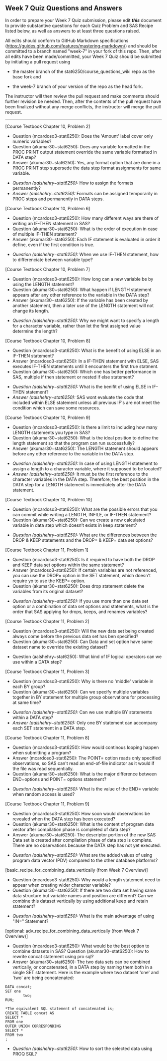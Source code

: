 ## Week 7 Quiz Questions and Answers

In order to prepare your Week 7 Quiz submission, please edit ***this*** document to provide substantive questions for each Quiz Problem and SAS Recipe listed below, as well as answers to at least three questions raised.

All edits should conform to GitHub Markdown specifications (https://guides.github.com/features/mastering-markdown/) and should be committed to a branch named "week-7" in your fork of this repo. Then, after all edits have been made/committed, your Week 7 Quiz should be submitted by initiating a pull request using

- the master branch of the stat6250/course_questions_wiki repo as the base fork and

- the week-7 branch of your version of the repo as the head fork.

The instructor will then review the pull request and make comments should further revision be needed. Then, after the contents of the pull request have been finalized without any merge conflicts, the instructor will merge the pull request.

********************************************************************************



[Course Textbook Chapter 10, Problem 2]
- Question (mcardoso3-stat6250):  Does the 'Amount' label cover only numeric variables?
- Question (akumar30−stat6250): Does any variable formatted in the PROC PRINT output statement override the same variable formatted in DATA step?
- Answer (akumar30−stat6250):  Yes, any format option that are done in a PROC PRINT step supersede the data step format assignments for same variable.
* *Question (aalshehry−stat6250):* How to assign the formats permanently?  
* *Answer (aalshehry−stat6250):*  Formats can be assigned temporarily in PROC steps and permanently in DATA steps.



[Course Textbook Chapter 10, Problem 6]
- Question (mcardoso3-stat6250):  How many different ways are there of writing an IF-THEN statement in SAS?
- Question (akumar30−stat6250): What is the order of execution in case of multiple IF-THEN statement?
- Answer (akumar30−stat6250):  Each IF statement is evaluated in order it define, even if the first condition is true. 
* *Question (aalshehry−stat6250):* When we use IF-THEN statement, how to differenciate between variable type?



[Course Textbook Chapter 10, Problem 7]
- Question (mcardoso3-stat6250):  How long can a new variable be by using the LENGTH statement?
- Question (akumar30−stat6250): What happen if LENGTH statement appears after any other reference to the variable in the DATA step?
- Answer (akumar30−stat6250):  If the variable has been created by another statement, then a later use of the LENGTH statement will not change its length.
* *Question (aalshehry−stat6250):* Why we might want to specify a length for a character variable, rather than let the first assigned value determine the length?



[Course Textbook Chapter 10, Problem 8]
- Question (mcardoso3-stat6250):  What is the benefit of using ELSE in an IF-THEN statement?
- Answer (mcardoso3-stat6250):  In a IF-THEN statement with ELSE, SAS executes IF-THEN statements until it encounters the first true statment.
- Question (akumar30−stat6250): Which one has better performance in SAS, multiple if then statement or nested if else statement?
* *Question (aalshehry−stat6250):* What is the benifit of using ELSE in IF-THEN statement?
* *Answer (aalshehry−stat6250):* SAS wont evaluate the code that included within ELSE statement unless all previous IF's are not meet the condition which can save some resources.



[Course Textbook Chapter 10, Problem 9]
- Question (mcardoso3-stat6250):  Is there a limit to including how many LENGTH statements you type in SAS?
- Question (akumar30−stat6250): What is the ideal position to define the length statement so that the program can run successfully?
- Answer (akumar30−stat6250):  The LENGTH statement should appears before any other reference to the variable in the DATA step.
* *Question (aalshehry−stat6250):* In case of using LENGTH statement to assign a length to a character variable, where it supposed to be located?
* *Answer (aalshehry−stat6250):* It must be the first reference to the character variables in the DATA step. Therefore, the best position in the DATA step for a LENGTH statement is immediately after the DATA statement.



[Course Textbook Chapter 10, Problem 10]
- Question (mcardoso3-stat6250):  What are the possible errors that you can commit while writing a LENGTH, INFILE, or IF-THEN statement?
- Question (akumar30−stat6250): Can we create a new calculated variable in data step which doesn’t exists in keep statement?
* *Question (aalshehry−stat6250):* What are the  differences between the DROP & KEEP statements and the DROP= & KEEP= data set options?



[Course Textbook Chapter 11, Problem 1]
- Question (mcardoso3-stat6250):  Is it required to have both the DROP and KEEP data set options within the same statement?
- Answer (mcardoso3-stat6250):  If certain variables are not referenced, you can use the DROP= option in the SET statement, which doesn't require yo to use the KEEP= option.
- Question (akumar30−stat6250): Does drop statement delete the variables from its original dataset?
* *Question (aalshehry−stat6250):* If you use more than one data set option or a combination of data set options and statements, what is the order that SAS applying for drops, keeps, and renames variables?



[Course Textbook Chapter 11, Problem 2]
- Question (mcardoso3-stat6250):  Will the new data set being created always come before the previous data set has ben specified?
- Question (akumar30−stat6250):  Can Data and set option have same dataset name to override the existing dataset?
* Question (aalshehry−stat6250): What kind of IF logical operators can we use within a DATA step?



[Course Textbook Chapter 11, Problem 3]
- Question (mcardoso3-stat6250):  Why is there no 'middle' variable in each BY group?
- Question (akumar30−stat6250): Can we specify multiple variables together in BY statement for multiple group observations for processing at same time?
* *Question (aalshehry−stat6250):* Can we use multiple BY statements within a DATA step?  
* *Answer (aalshehry−stat6250):* Only one BY statement can accompany each SET statement in a DATA step.



[Course Textbook Chapter 11, Problem 8]
- Question (mcardoso3-stat6250):  How would continous looping happen when submitting a program?
- Answer (mcardoso3-stat6250):  The POINT= option reads only specified observations, so SAS can't read an end-of-file indicator as it would if the file was read sequentially.
- Question (akumar30−stat6250): What is the major difference between END=options and POINT= options statement?
* *Question (aalshehry−stat6250):* What is the value of the END= variable when random access is used?



[Course Textbook Chapter 11, Problem 9]
- Question (mcardoso3-stat6250):  How soon would observations be revealed when the DATA step has been executed?
- Question (akumar30−stat6250):  What is the content of program data vector after compilation phase is completed of data step?
- Answer (akumar30−stat6250):  The descriptor portion of the new SAS Data set is created after compilation phase of data step is complete. There are no observations because the DATA step has not yet executed.
* *Question (aalshehry−stat6250):* What are the added values of using program data vector (PDV) compared to the other database platforms?



[basic_recipe_for_combining_data_vertically (from Week 7 Overview)]
- Question (mcardoso3-stat6250):  Why would a length statement need to appear when creating wider character variable?
- Question (akumar30−stat6250): If there are two data set having same data structure but variable names and position are different? Can we combine this dataset vertically by using additional keep and retain statement?
* *Question (aalshehry−stat6250):* What is the main advantage of using "IN=" Statement?



[optional: adv_recipe_for_combining_data_vertically (from Week 7 Overview)]
- Question (mcardoso3-stat6250):  What would be the best option to combine datasets in SAS?
Question (akumar30−stat6250): How to rewrite concat statement using pro sql?
- Answer (akumar30−stat6250):  The two data sets can be combined vertically, or concatenated, in a DATA step by naming them both in a single SET statement. Here is the example where two dataset 'one' and 'two' are being concatenated:
```SAS
DATA concat; 
SET one 
        two; 
RUN;

*The equivalent SQL statement of concatenated is;
CREATE TABLE concat AS
SELECT *
FROM one
OUTER UNION CORRESPONDING
SELECT *
FROM two
;
```
* *Question (aalshehry−stat6250):* How to sort the selected data using PROQ SQL?


